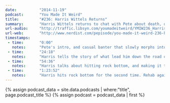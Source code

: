 ```yaml
---
date:          "2014-11-19"
podcast:       "You Made It Weird"
title:         "#236: Harris Wittels Returns"
summary:       "Harris Wittels returns to chat with Pete about death, drugs, coping, and the future. A somewhat prescient conversation, given Harris' death 3 months after this was recorded. Harris talks about what was going on in his life as his addictions took firmer hold over him and describes bumping up against rock bottom a few times. Some great stories about trying to make it work with his Scientologist girlfriend and some epic quests finding drugs in LA's MacAurthor Park. Altogether, a terrific (and sad, in retrospect) conversation."
url-audio:     "http://traffic.libsyn.com/youmadeitweird/YMIW236_Harris_Wittels_Returns.mp3"
url-web:       "http://www.nerdist.com/pepisode/you-made-it-weird-236-harris-wittels-returns/"
timestamps:
 - time:       "0:00"
   notes:      "Pete's intro, and casual banter that slowly morphs into an existential talk about death, tragedy, coping with loss, and laughing at it all."
 - time:       "24:18"
   notes:      "Harris tells the story of what lead him down the road of serious drug addiction. Girlfriend, breakup, Scientology, flirting with rehab and pulling back."
 - time:       "54:36"
   notes:      "Harris talks about hitting rock bottom, and making it to rehab. And relapsing immediately. Some crazy stories about finding drugs in MacAuthor Park, and transitioning from pills to heroin."
 - time:       "1:23:52"
   notes:      "Harris hits rock bottom for the second time. Rehab again, and finding success with it. Retrospection, conclusions, lessons learned, and looking ahead to the future. An ending that is both hopeful and sad, knowing that Harris died of an overdose 3 months after this was recorded."
---
```


{% assign podcast_data = site.data.podcasts | where:"title", page.podcast_title %}
{% assign podcast = podcast_data | first %}